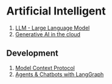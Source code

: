 # Artificial Intelligent

  1. [LLM - Large Language Model](./LLM/LargeLanguageModel.md)
  1. [Generative AI in the cloud](./LLM/GenerativeAiInTheCloud.md)
  
## Development

  1. [Model Context Protocol](./Dev/ModelContextProtocol.md)
  1. [Agents & Chatbots with LangGraph](./Dev/AgentsAndChatbotsWithLangGraph.md)